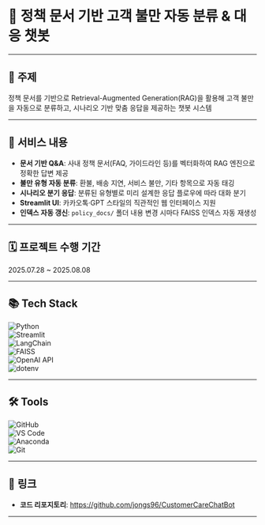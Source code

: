 # 🧿 정책 문서 기반 고객 불만 자동 분류 & 대응 챗봇

---

## 🎯 주제  
정책 문서를 기반으로 Retrieval-Augmented Generation(RAG)을 활용해 고객 불만을 자동으로 분류하고, 시나리오 기반 맞춤 응답을 제공하는 챗봇 시스템

---

## 🎉 서비스 내용  
- **문서 기반 Q&A**: 사내 정책 문서(FAQ, 가이드라인 등)를 벡터화하여 RAG 엔진으로 정확한 답변 제공  
- **불만 유형 자동 분류**: 환불, 배송 지연, 서비스 불만, 기타 항목으로 자동 태깅  
- **시나리오 분기 응답**: 분류된 유형별로 미리 설계한 응답 플로우에 따라 대화 분기  
- **Streamlit UI**: 카카오톡·GPT 스타일의 직관적인 웹 인터페이스 지원  
- **인덱스 자동 갱신**: `policy_docs/` 폴더 내용 변경 시마다 FAISS 인덱스 자동 재생성

---

## 🗓️ 프로젝트 수행 기간  
2025.07.28 ~ 2025.08.08

---

## 📚 Tech Stack  

![Python](https://img.shields.io/badge/python-3776AB?style=for-the-badge&logo=python&logoColor=white)  
![Streamlit](https://img.shields.io/badge/streamlit-FF4B4B?style=for-the-badge&logo=streamlit&logoColor=white)  
![LangChain](https://img.shields.io/badge/langchain-1C3C3C?style=for-the-badge&logo=langchain&logoColor=white)  
![FAISS](https://img.shields.io/badge/FAISS-000000?style=for-the-badge&logo=faiss&logoColor=white)  
![OpenAI API](https://img.shields.io/badge/OpenAI%20API-412991?style=for-the-badge&logo=openai&logoColor=white)  
![dotenv](https://img.shields.io/badge/dotenv-212121?style=for-the-badge&logo=dotenv&logoColor=white)

---

## 🛠 Tools  

![GitHub](https://img.shields.io/badge/github-181717?style=for-the-badge&logo=github&logoColor=white)  
![VS Code](https://img.shields.io/badge/VS%20Code-007ACC?style=for-the-badge&logo=visual-studio-code&logoColor=white)  
![Anaconda](https://img.shields.io/badge/anaconda-44A833?style=for-the-badge&logo=anaconda&logoColor=white)  
![Git](https://img.shields.io/badge/git-F05032?style=for-the-badge&logo=git&logoColor=white)

---

## 🔗 링크  
- **코드 리포지토리**: https://github.com/jongs96/CustomerCareChatBot
---
